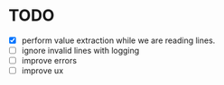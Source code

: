 # TODO
- [x] perform value extraction while we are reading lines.
- [ ] ignore invalid lines with logging
- [ ] improve errors
- [ ] improve ux